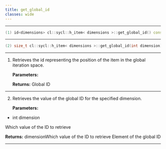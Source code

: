 ```yaml
---
title: get_global_id
classes: wide
---
```



---

```cpp
(1) id<dimensions> cl::sycl::h_item< dimensions >::get_global_id() const
```

---

```cpp
(2) size_t cl::sycl::h_item< dimensions >::get_global_id(int dimension) const
```

---

1. Retrieves the id representing the position of the item in the global iteration space. 

   **Parameters:**

   **Returns:** Global ID 

---

2. Retrieves the value of the global ID for the specified dimension. 

   **Parameters:**

  * int dimension

   Which value of the ID to retrieve 

   **Returns:** dimensionWhich value of the ID to retrieve Element of the global ID 

---

